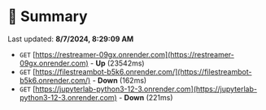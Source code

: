 # 📖 Summary
Last updated: **8/7/2024, 8:29:09 AM**

- `GET` [https://restreamer-09gx.onrender.com](https://restreamer-09gx.onrender.com) - **Up** (23542ms)
- `GET` [https://filestreambot-b5k6.onrender.com/](https://filestreambot-b5k6.onrender.com/) - **Down** (162ms)
- `GET` [https://jupyterlab-python3-12-3.onrender.com](https://jupyterlab-python3-12-3.onrender.com) - **Down** (221ms)
